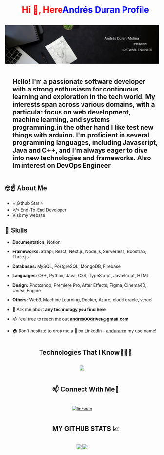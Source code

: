 <!--h1 without bottom border-->
<div id="user-content-toc">
  <ul align="center">
    <summary><h1 style="display: inline-block; color: red">Hi 👋, Here<span style="color: blue">Andrés Duran Profile </span></h1></summary>
  </ul>
</div>

<!-- Banner -->
<p align="center">
  <img src="https://github.com/anduranm/anduranm/blob/master/landscape.jpeg" alt="Banner">
</p>

<!--h2 without bottom border-->
<div id="user-content-toc">
  <ul align="start">
    <summary><h2 style="display: inline-block">Hello! I'm a passionate software developer with a strong enthusiasm for continuous learning and exploration in the tech world. My interests span across various domains, with a particular focus on web development, machine learning, and systems programming.in the other hand I like test new things with arduino. I'm proficient in several programming languages, including Javascript, Java and C++, and I'm always eager to dive into new technologies and frameworks. Also Im interest on DevOps Engineer</h2></summary>
  </ul>
</div>

## 🤓☝️ About Me

- ⭐ Github Star ⭐
- </> End-To-End Developer
- Visit my website


<!--Intro start-->
## 🔧 Skills

- **Documentation:** Notion
- **Frameworks:** Strapi, React, Next.js, Node.js, Serverless, Boostrap, Three.js
- **Databases:** MySQL, PostgreSQL, MongoDB, Firebase
- **Languages:** C++, Python, Java, CSS, TypeScript, JavaScript, HTML 
- **Design:** Photoshop, Premiere Pro, After Effects, Figma, Cinema4D, Unreal Engine
- **Others:**  Web3, Machine Learning, Docker, Azure, cloud oracle, vercel

- 💬 Ask me about **any technology you find here**

- 📫 Feel free to reach me out **andres00driver@gmail.com**

- 🏠 Don't hesitate to drop me a **👋** on LinkedIn –  [anduranm](https://www.linkedin.com/in/anduranm/) my username!
<!--Intro end-->

<!--h1 without bottom border-->
<div id="user-content-toc">
  <ul align="center">
    <summary><h2 style="display: inline-block">Technologies That I Know👨🏻‍💻</h2></summary>
  </ul>
</div>
<!--tech stack icons-->
<p align="center">
  <a href="https://skillicons.dev">
    <img src="https://skillicons.dev/icons?i=ps,ai,pr,ae,au,xd,figma,blender,unity,unreal,notion,md,cmake,docker,kubernetes,postman,c,cs,cpp,dart,go,java,kotlin,nodejs,php,py,rust,swift,html,css,js,ts,angular,bootstrap,django,dotnet,flask,flutter,laravel,react,spring,vue,pytorch,sklearn,tensorflow,visualstudio,vscode,arduino,androidstudio,linux,bash,anaconda,powershell,npm,pnpm,git,github,githubactions,azure,aws,cloudflare,firebase,mongodb,mysql,postgres,sqlite&perline=14" />
  </a>
</p>


<!--h2 without bottom border-->
<div id="user-content-toc">
  <ul align="center">
    <summary><h2 style="display: inline-block"> 📫 Connect With Me🤝</h2></summary>
  </ul>
</div>

<!--icons and links-->
<p align="center">
<a href="https://www.linkedin.com/in/anduranm/" target="_blank">
<img align="center" src="https://user-images.githubusercontent.com/88904952/234979284-68c11d7f-1acc-4f0c-ac78-044e1037d7b0.png" alt="linkedin" height="50" width="50" />
</a>
</p>

<div id="user-content-toc">
  <ul align="center">
    <summary><h2 style="display: inline-block">MY GITHUB STATS 📈</h2></summary>
  </ul>
</div>


<p align="center">
<a href="https://github.com/anduranm">
  <img height="180em" src="https://github-readme-stats-eight-theta.vercel.app/api?username=anduranm&show_icons=true&theme=algolia&include_all_commits=true&count_private=true"/>
  <img height="180em" src="https://github-readme-stats-eight-theta.vercel.app/api/top-langs/?username=anduranm&layout=compact&langs_count=8&theme=algolia"/>
</a>
</p>


